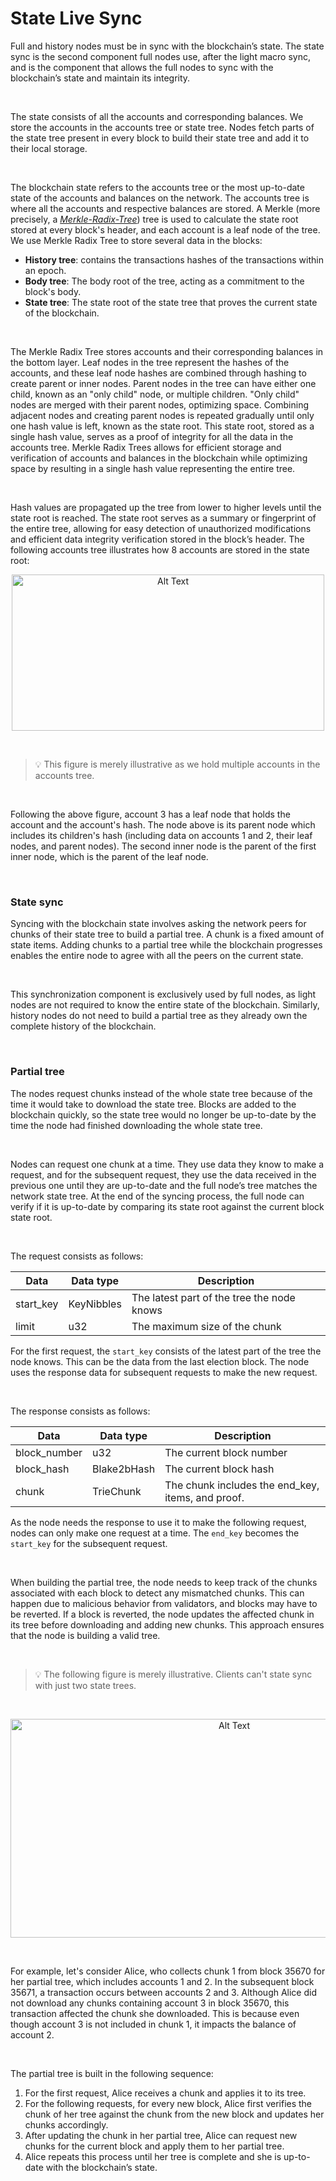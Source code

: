 # State Live Sync

Full and history nodes must be in sync with the blockchain’s state. The state sync is the second component full nodes use, after the light macro sync, and is the component that allows the full nodes to sync with the blockchain’s state and maintain its integrity.

<br/>

The state consists of all the accounts and corresponding balances. We store the accounts in the accounts tree or state tree. Nodes fetch parts of the state tree present in every block to build their state tree and add it to their local storage.

<br/>

The blockchain state refers to the accounts tree or the most up-to-date state of the accounts and balances on the network. The accounts tree is where all the accounts and respective balances are stored. A Merkle (more precisely, a _[Merkle-Radix-Tree](https://en.wikipedia.org/wiki/Radix_tree)_) tree is used to calculate the state root stored at every block's header, and each account is a leaf node of the tree. We use Merkle Radix Tree to store several data in the blocks:

- **History tree**: contains the transactions hashes of the transactions within an epoch.
- **Body tree**: The body root of the tree, acting as a commitment to the block's body.
- **State tree**: The state root of the state tree that proves the current state of the blockchain.

<br/>

The Merkle Radix Tree stores accounts and their corresponding balances in the bottom layer. Leaf nodes in the tree represent the hashes of the accounts, and these leaf node hashes are combined through hashing to create parent or inner nodes. Parent nodes in the tree can have either one child, known as an "only child" node, or multiple children. "Only child" nodes are merged with their parent nodes, optimizing space. Combining adjacent nodes and creating parent nodes is repeated gradually until only one hash value is left, known as the state root. This state root, stored as a single hash value, serves as a proof of integrity for all the data in the accounts tree. Merkle Radix Trees allows for efficient storage and verification of accounts and balances in the blockchain while optimizing space by resulting in a single hash value representing the entire tree.

<br/>

Hash values are propagated up the tree from lower to higher levels until the state root is reached. The state root serves as a summary or fingerprint of the entire tree, allowing for easy detection of unauthorized modifications and efficient data integrity verification stored in the block’s header. The following accounts tree illustrates how 8 accounts are stored in the state root:

<p align="center">

  <img src="/protocol/accounts-tree-1.png" alt="Alt Text" width="500" height="250">
</p>

<br/>

> 💡 This figure is merely illustrative as we hold multiple accounts in the accounts tree.

<br/>

Following the above figure, account 3 has a leaf node that holds the account and the account's hash. The node above is its parent node which includes its children's hash (including data on accounts 1 and 2, their leaf nodes, and parent nodes). The second inner node is the parent of the first inner node, which is the parent of the leaf node.

<br/>

### State sync

Syncing with the blockchain state involves asking the network peers for chunks of their state tree to build a partial tree. A chunk is a fixed amount of state items. Adding chunks to a partial tree while the blockchain progresses enables the entire node to agree with all the peers on the current state.

<br/>

This synchronization component is exclusively used by full nodes, as light nodes are not required to know the entire state of the blockchain. Similarly, history nodes do not need to build a partial tree as they already own the complete history of the blockchain.

<br/>

### Partial tree

The nodes request chunks instead of the whole state tree because of the time it would take to download the state tree. Blocks are added to the blockchain quickly, so the state tree would no longer be up-to-date by the time the node had finished downloading the whole state tree.

<br/>

Nodes can request one chunk at a time. They use data they know to make a request, and for the subsequent request, they use the data received in the previous one until they are up-to-date and the full node’s tree matches the network state tree. At the end of the syncing process, the full node can verify if it is up-to-date by comparing its state root against the current block state root.

<br/>

The request consists as follows:

| Data      | Data type  | Description                                |
| --------- | ---------- | ------------------------------------------ |
| start_key | KeyNibbles | The latest part of the tree the node knows |
| limit     | u32        | The maximum size of the chunk              |

For the first request, the `start_key` consists of the latest part of the tree the node knows. This can be the data from the last election block. The node uses the response data for subsequent requests to make the new request.

<br/>

The response consists as follows:

| Data         | Data type   | Description                                       |
| ------------ | ----------- | ------------------------------------------------- |
| block_number | u32         | The current block number                          |
| block_hash   | Blake2bHash | The current block hash                            |
| chunk        | TrieChunk   | The chunk includes the end_key, items, and proof. |

As the node needs the response to use it to make the following request, nodes can only make one request at a time. The `end_key` becomes the `start_key` for the subsequent request.

<br/>

When building the partial tree, the node needs to keep track of the chunks associated with each block to detect any mismatched chunks. This can happen due to malicious behavior from validators, and blocks may have to be reverted. If a block is reverted, the node updates the affected chunk in its tree before downloading and adding new chunks. This approach ensures that the node is building a valid tree.

<br/>

> 💡 The following figure is merely illustrative. Clients can't state sync with just two state trees.

<br/>

<p align="center">

  <img src="/protocol/accounts-tree-2.png" alt="Alt Text" width="700" height="350">
</p>

<br/>

For example, let's consider Alice, who collects chunk 1 from block 35670 for her partial tree, which includes accounts 1 and 2. In the subsequent block 35671, a transaction occurs between accounts 2 and 3. Although Alice did not download any chunks containing account 3 in block 35670, this transaction affected the chunk she downloaded. This is because even though account 3 is not included in chunk 1, it impacts the balance of account 2.

<br/>

The partial tree is built in the following sequence:

1. For the first request, Alice receives a chunk and applies it to its tree.
2. For the following requests, for every new block, Alice first verifies the chunk of her tree against the chunk from the new block and updates her chunks accordingly.
3. After updating the chunk in her partial tree, Alice can request new chunks for the current block and apply them to her partial tree.
4. Alice repeats this process until her tree is complete and she is up-to-date with the blockchain’s state.
